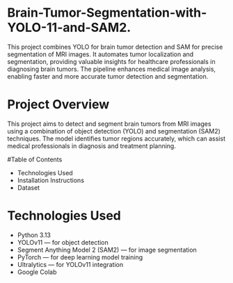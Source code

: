 # Brain-Tumor-Segmentation-with-YOLO-11-and-SAM2.
This project combines YOLO for brain tumor detection and SAM for precise segmentation of MRI images. It automates tumor localization and segmentation, providing valuable insights for healthcare professionals in diagnosing brain tumors. The pipeline enhances medical image analysis, enabling faster and more accurate tumor detection and segmentation.

# Project Overview
This project aims to detect and segment brain tumors from MRI images using a combination of object detection (YOLO) and segmentation (SAM2) techniques. The model identifies tumor regions accurately, which can assist medical professionals in diagnosis and treatment planning.

#Table of Contents
- Technologies Used
- Installation Instructions
- Dataset

# Technologies Used
- Python 3.13
- YOLOv11 — for object detection
- Segment Anything Model 2 (SAM2) — for image segmentation
- PyTorch — for deep learning model training
- Ultralytics — for YOLOv11 integration
- Google Colab
